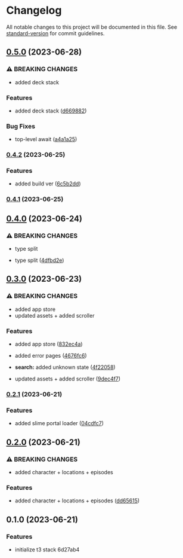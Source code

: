 # Changelog

All notable changes to this project will be documented in this file. See [standard-version](https://github.com/conventional-changelog/standard-version) for commit guidelines.

## [0.5.0](https://github.com/crystalcheong/rickipedia/compare/v0.4.2...v0.5.0) (2023-06-28)


### ⚠ BREAKING CHANGES

* added deck stack

### Features

* added deck stack ([d669882](https://github.com/crystalcheong/rickipedia/commit/d669882e3db9b16c05497c3145bffc4042632e32))


### Bug Fixes

* top-level await ([a4a1a25](https://github.com/crystalcheong/rickipedia/commit/a4a1a25a6d432927e5747831bae7a1ae5b40d118))

### [0.4.2](https://github.com/crystalcheong/rickipedia/compare/v0.4.1...v0.4.2) (2023-06-25)


### Features

* added build ver ([6c5b2dd](https://github.com/crystalcheong/rickipedia/commit/6c5b2dd6b77d320b73757fd9eb65a24dddcb2d30))

### [0.4.1](https://github.com/crystalcheong/rickipedia-v2/compare/v0.4.0...v0.4.1) (2023-06-25)

## [0.4.0](https://github.com/crystalcheong/rickipedia-v2/compare/v0.3.0...v0.4.0) (2023-06-24)


### ⚠ BREAKING CHANGES

* type split

* type split ([4dfbd2e](https://github.com/crystalcheong/rickipedia-v2/commit/4dfbd2e6d781e9d23af84b2e5b2740b655114343))

## [0.3.0](https://github.com/crystalcheong/rickipedia-v2/compare/v0.2.1...v0.3.0) (2023-06-23)


### ⚠ BREAKING CHANGES

* added app store
* updated assets + added scroller

### Features

* added app store ([832ec4a](https://github.com/crystalcheong/rickipedia-v2/commit/832ec4a86e5b1c6b73fd61cde3ce86f007ae04a3))
* added error pages ([4676fc6](https://github.com/crystalcheong/rickipedia-v2/commit/4676fc6320d437b623b46e93b42a46a20980a48b))
* **search:** added unknown state ([4f22058](https://github.com/crystalcheong/rickipedia-v2/commit/4f22058e9dbc9e2774ab233bf3653cb1c3300fbe))


* updated assets + added scroller ([9dec4f7](https://github.com/crystalcheong/rickipedia-v2/commit/9dec4f7e3efdf2bd7f2d41c145774b81dfb185ee))

### [0.2.1](https://github.com/crystalcheong/rickipedia-v2/compare/v0.2.0...v0.2.1) (2023-06-21)


### Features

* added slime portal loader ([04cdfc7](https://github.com/crystalcheong/rickipedia-v2/commit/04cdfc732be90ab7385ccd3572ac5ecc8ce39c35))

## [0.2.0](https://github.com/crystalcheong/rickipedia-v2/compare/v0.1.0...v0.2.0) (2023-06-21)


### ⚠ BREAKING CHANGES

* added character + locations + episodes

### Features

* added character + locations + episodes ([dd65615](https://github.com/crystalcheong/rickipedia-v2/commit/dd656151dd0f695ff9516b80c7d0da10b10a7a7a))

## 0.1.0 (2023-06-21)


### Features

* initialize t3 stack 6d27ab4
